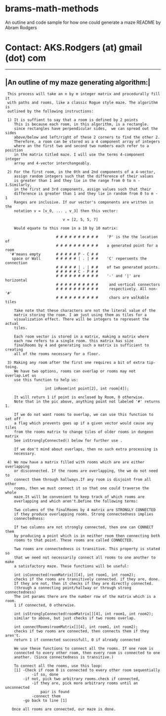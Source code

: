 # brams-math-methods
An outline and code sample for how one could generate a maze
README by Abram Rodgers
# Contact: AKS.Rodgers (at) gmail (dot) com

---------------------------------------------
|An outline of my maze generating algorithm:|
---------------------------------------------
          
     This process will take an n by m integer matrix and procedurally fill it
     with paths and rooms, like a classic Rogue style maze. The algorithm is
     outlined by the following instructions:
    
     1) It is suffient to say that a room is defined by 2 points
        This is because each room, in this algorithm, is a rectangle.
        since rectangles have perpendicular sides,  we can spread out the sides
        above/below and left/right of these 2 corners to find the other 2.
        Therefore, a room can be stored as a 4 component array of integers
        where an the first two and second two numbers each refer to a position
        in the matrix titled maze. I will use the terms 4-component integer
        array and 4-vector interchangeably.
     
     2) For the first room, in the 0th and 2nd components of a 4-vector,
        assign random integers such that the difference of their values 
        is greater than 1 and they lie in the range from 0 to n - 1.Similarly, 
        in the first and 3rd components, assign values such that their 
        difference is greater than 1 and they lie in random from 0 to m - 1
        Ranges are inclusive. If our vector's components are written in the
        notation v = [v_0, ... , v_3] then this vector:
                               
                              v = [2, 5, 5, 7]
    
        Would equate to this room in a 10 by 10 matrix:
       
                           # # # # # # # # # #    'P' is the the location of 
                           # # # # # # # # # #    a generated point for a room
      '#'means empty       # # # # # P - C # #    
       space or Wall       # # # # # | . | # #    'C' repersents the connection
                           # # # # # | . | # #    of two generated points.
                           # # # # # C - P # #    
                           # # # # # # # # # #    '-' and '|' are horizontal
                           # # # # # # # # # #     and vertical connectors
                           # # # # # # # # # #     respectively. All non-'#'
                           # # # # # # # # # #     chars are walkable tiles
    
        Take note that these characters are not the literal value of the
        matrix storing the room. I am just using them as tiles for a
        visualization effect. There will be integers to represent the actual
        tiles.
    
        Each room vector is stored in a matrix, making a matrix where
        each row refers to a single room. this matrix has size 
        finalRooms by 4 and generating such a matrix is sufficient to creating
        all of the rooms necessary for a floor.
        
     3) Making any room after the first one requires a bit of extra tip-toing.
        We have two options, rooms can overlap or rooms may not overlap.Let us
        use this function to help us:
        
                      int inRoom(int point[2], int room[4]);
     
        It will return 1 if point is enclosed by Room, 0 otherwise.
        Note that in the pic above, anything point not labeled '#' returns 1.
        
        If we do not want rooms to overlap, we can use this function to set off
        a flag which prevents goes up if a given vector would cause any tiles
        from the rooms matrix to change tiles of older rooms in dungeon matrix
        See isStronglyConnected() below for further use .
        
        If we don't mind about overlaps, then no such extra processing is
        necessary.
      
     4) We now have a matrix filled with rooms which are are either overlapping
        or disconnected. If the rooms are overlapping, the we do not need to
        connect them through hallways.If any room is disjoint from all other
        rooms, then we must connect it so that one could traverse the whole
        maze.It will be convenient to keep track of which rooms are
        overlapping and which aren't.Define the following terms:
    
        Two columns of the finalRooms by 4 matrix are STRONGLY CONNECTED 
        if they produce overlapping rooms. Strong connectedness implies 
        connectedness:
    
        If two columns are not strongly connected, then one can CONNECT them
        by producing a point which is in neither room then connecting both
        rooms to that point. These rooms are called CONNECTED.
        
        Two rooms are connectedness is transitive. This property is stated so
        that we need not necessarily connect all rooms to one another to make
        a satisfactory maze. These functions will be useful:
    
        int isConnected(roomMatrix[][4], int room1, int room2);
        checks if the rooms are transitively connected. if they are, done.
        If they are not, then it checks if they are directly connected. 
        (through a connecting point/hallway or through strong connectedness)
        The int params there are the number row of the matrix which is a room.
        1 if connected, 0 otherwise.
    
        int isStronglyConnected(roomMatrix[][4], int room1, int room2);
        similar to above, but just checks if two rooms overlap.
        
        int connectRooms(roomMatrix[][4], int room1, int room2);
        checks if two rooms are connected, then connects them if they aren't.
        return 1 if connected successfull, 0 if already connected
    
        We use these functions to connect all the rooms. If one room is
        connected to every other room, then every room is connected to one
        another. (Since connectedness is transitive.)
        
        To connect all the rooms, use this loop:
        [1] -Check if room 0 is connected to every other room sequentially
                -if so, done
            -if not, pick two arbitrary rooms.check if connected, 
                -if they are, pick more arbitrary rooms until an unconnected 
                    pair is found
                -connect them
            -go back to line [1]
    
       Once all rooms are connected, our maze is done.
                                                                            
    
